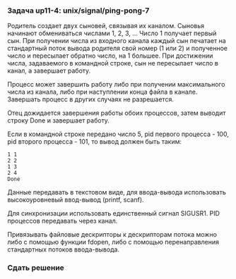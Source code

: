### Задача up11-4: unix/signal/ping-pong-7

Родитель создает двух сыновей, связывая их каналом. Сыновья начинают
обмениваться числами 1, 2, 3, \... Число 1 получает первый сын. При
получении числа из входного канала каждый сын печатает на стандартный
поток вывода родителя свой номер (1 или 2) и полученное число и
пересылает обратно число, на 1 большее. При достижении числа,
задаваемого в командной строке, сын не пересылает число в канал, а
завершает работу.

Процесс может завершить работу либо при получении максимального числа из
канала, либо при наступлении конца файла в канале. Завершать процесс в
других случаях не разрешается.

Отец дожидается завершения работы обоих процессов, затем выводит строку
Done и завершает работу.

Если в командной строке передано число 5, pid первого процесса - 100,
pid второго процесса - 101, то вывод должен быть таким:

    1 1
    2 2
    1 3
    2 4
    Done

Данные передавать в текстовом виде, для ввода-вывода использовать
высокоуровневый ввод-вывод (printf, scanf).

Для синхронизации использовать единственный сигнал SIGUSR1. PID
процессов передавать через канал.

Привязывать файловые дескрипторы к дескрипторам потока можно либо с
помощью функции fdopen, либо с помощью перенаправления стандартных
потоков ввода-вывода.

### Сдать решение
